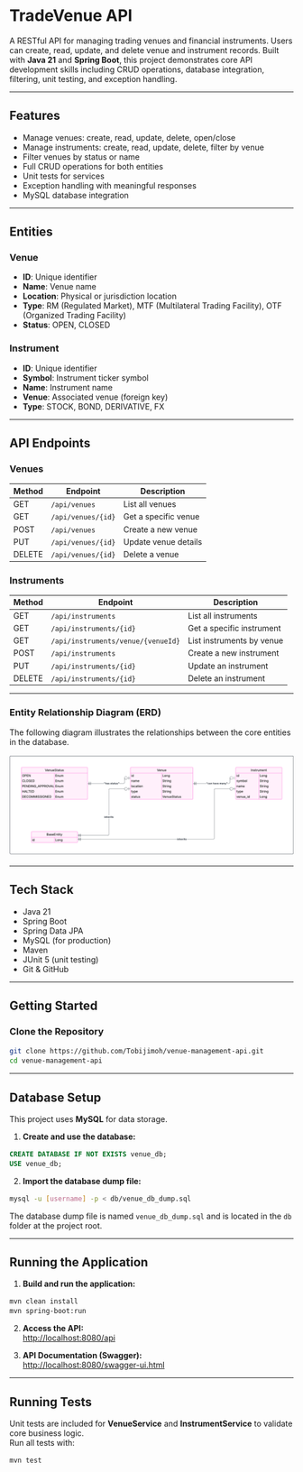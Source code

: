 # TradeVenue API

A RESTful API for managing trading venues and financial instruments. Users can create, read, update, and delete venue and instrument records. Built with **Java 21** and **Spring Boot**, this project demonstrates core API development skills including CRUD operations, database integration, filtering, unit testing, and exception handling.

---

## Features

- Manage venues: create, read, update, delete, open/close
- Manage instruments: create, read, update, delete, filter by venue
- Filter venues by status or name
- Full CRUD operations for both entities
- Unit tests for services
- Exception handling with meaningful responses
- MySQL database integration

---

## Entities

### Venue
- **ID**: Unique identifier
- **Name**: Venue name
- **Location**: Physical or jurisdiction location
- **Type**: RM (Regulated Market), MTF (Multilateral Trading Facility), OTF (Organized Trading Facility)
- **Status**: OPEN, CLOSED

### Instrument
- **ID**: Unique identifier
- **Symbol**: Instrument ticker symbol
- **Name**: Instrument name
- **Venue**: Associated venue (foreign key)
- **Type**: STOCK, BOND, DERIVATIVE, FX

---

## API Endpoints

### Venues
| Method | Endpoint | Description |
|--------|---------|-------------|
| GET | `/api/venues` | List all venues |
| GET | `/api/venues/{id}` | Get a specific venue |
| POST | `/api/venues` | Create a new venue |
| PUT | `/api/venues/{id}` | Update venue details |
| DELETE | `/api/venues/{id}` | Delete a venue |

### Instruments
| Method | Endpoint | Description |
|--------|---------|-------------|
| GET | `/api/instruments` | List all instruments |
| GET | `/api/instruments/{id}` | Get a specific instrument |
| GET | `/api/instruments/venue/{venueId}` | List instruments by venue |
| POST | `/api/instruments` | Create a new instrument |
| PUT | `/api/instruments/{id}` | Update an instrument |
| DELETE | `/api/instruments/{id}` | Delete an instrument |

---

### Entity Relationship Diagram (ERD)
The following diagram illustrates the relationships between the core entities in the database.

![Entity Relationship Diagram](assets/erd.png)

---

## Tech Stack

- Java 21
- Spring Boot
- Spring Data JPA
- MySQL (for production)
- Maven
- JUnit 5 (unit testing)
- Git & GitHub

---

## Getting Started

### Clone the Repository

```bash
git clone https://github.com/Tobijimoh/venue-management-api.git
cd venue-management-api
```

---

## Database Setup

This project uses **MySQL** for data storage.

1. **Create and use the database:**

```sql
CREATE DATABASE IF NOT EXISTS venue_db;
USE venue_db;
```

2. **Import the database dump file:**

```bash
mysql -u [username] -p < db/venue_db_dump.sql
```
The database dump file is named `venue_db_dump.sql` and is located in the `db` folder at the project root.

---

## Running the Application

1. **Build and run the application:**

```bash
mvn clean install
mvn spring-boot:run
```

2. **Access the API:**  
[http://localhost:8080/api](http://localhost:8080/api)


3. **API Documentation (Swagger):**  
[http://localhost:8080/swagger-ui.html](http://localhost:8080/swagger-ui.html)

---

## Running Tests

Unit tests are included for **VenueService** and **InstrumentService** to validate core business logic.  
Run all tests with:

```bash
mvn test
```